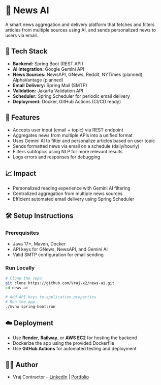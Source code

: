 # 📰 News AI

A smart news aggregation and delivery platform that fetches and filters articles from multiple sources using AI, and sends personalized news to users via email.

## 🔧 Tech Stack

- **Backend:** Spring Boot (REST API)
- **AI Integration:** Google Gemini API
- **News Sources:** NewsAPI, GNews, Reddit, NYTimes (planned), AlphaVantage (planned)
- **Email Delivery:** Spring Mail (SMTP)
- **Validation:** Jakarta Validation API
- **Scheduler:** Spring Scheduler for periodic email delivery
- **Deployment:** Docker, GitHub Actions (CI/CD ready)

## 🚀 Features

- Accepts user input (email + topic) via REST endpoint
- Aggregates news from multiple APIs into a unified format
- Uses Gemini AI to filter and personalize articles based on user topic
- Sends formatted news via email on a schedule (daily/hourly)
- Filters subtopics using NLP for more relevant results
- Logs errors and responses for debugging

## 📈 Impact

- Personalized reading experience with Gemini AI filtering
- Centralized aggregation from multiple news sources
- Efficient automated email delivery using Spring Scheduler

## 🛠️ Setup Instructions

### Prerequisites

- Java 17+, Maven, Docker
- API keys for GNews, NewsAPI, and Gemini AI
- Valid SMTP configuration for email sending

### Run Locally

```bash
# Clone the repo
git clone https://github.com/Vraj-x2/news-ai.git
cd news-ai

# Add API keys to application.properties
# Run the app
./mvnw spring-boot:run
```

## ☁️ Deployment

- Use **Render**, **Railway**, or **AWS EC2** for hosting the backend
- Dockerize the app using the provided Dockerfile
- Use **GitHub Actions** for automated testing and deployment

## 👨‍💻 Author

- Vraj Contractor – [LinkedIn](http://www.linkedin.com/in/vraj20) | [Portfolio](https://vraj-x2.github.io/Portfolio)
